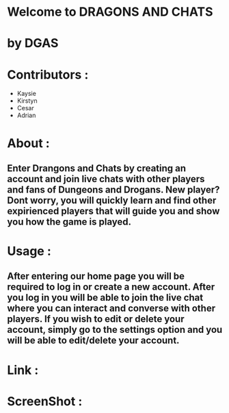 # Welcome to DRAGONS AND CHATS
# by DGAS

# Contributors :
* Kaysie
* Kirstyn
* Cesar
* Adrian 

# About :
## Enter Drangons and Chats by creating an account and join live chats with other players and fans of Dungeons and Drogans. New player? Dont worry, you will quickly learn and find other expirienced players that will guide you and show you how the game is played.

# Usage :
## After entering our home page you will be required to log in or create a new account. After you log in you will be able to join the live chat where you can interact and converse with other players. If you wish to edit or delete your account, simply go to the settings option and you will be able to edit/delete your account. 

# Link :
## 

# ScreenShot :



